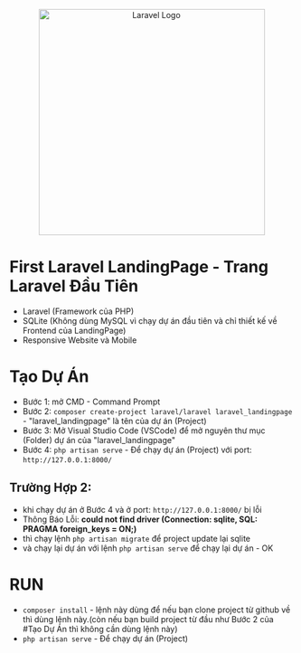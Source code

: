 <p align="center"><a href="https://laravel.com" target="_blank"><img src="https://raw.githubusercontent.com/laravel/art/master/logo-lockup/5%20SVG/2%20CMYK/1%20Full%20Color/laravel-logolockup-cmyk-red.svg" width="400" alt="Laravel Logo"></a></p>

# First Laravel LandingPage - Trang Laravel Đầu Tiên
- Laravel (Framework của PHP)
- SQLite (Không dùng MySQL vì chạy dự án đầu tiên và chỉ thiết kế về Frontend của LandingPage)
- Responsive Website và Mobile

# Tạo Dự Án
- Bước 1: mở CMD - Command Prompt
- Bước 2: `composer create-project laravel/laravel laravel_landingpage` - "laravel_landingpage" là tên của dự án (Project)
- Bước 3: Mở Visual Studio Code (VSCode) để mở nguyên thư mục (Folder) dự án của "laravel_landingpage"
- Bước 4: `php artisan serve` - Để chạy dự án (Project) với port: `http://127.0.0.1:8000/`

## **Trường Hợp 2:**
- khi chạy dự án ở Bước 4 và ở port: `http://127.0.0.1:8000/` bị lỗi
- Thông Báo Lỗi: **could not find driver (Connection: sqlite, SQL: PRAGMA foreign_keys = ON;)**
- thì chạy lệnh `php artisan migrate` để project update lại sqlite
- và chạy lại dự án với lệnh `php artisan serve` để chạy lại dự án - OK

# RUN
- `composer install` - lệnh này dùng để nếu bạn clone project từ github về thì dùng lệnh này.(còn nếu bạn build project từ đầu như Bước 2 của #Tạo Dự Án thì không cần dùng lệnh này)
- `php artisan serve` - Để chạy dự án (Project)
